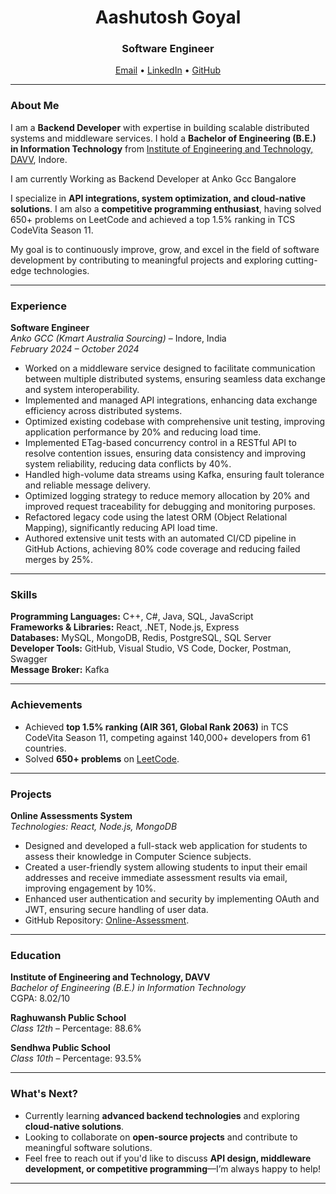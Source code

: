 <p align="center">
  <h1 align="center">Aashutosh Goyal</h1>
  <h3 align="center">Software Engineer</h3>
  <p align="center">
    <a href="mailto:aashutosh89660@gmail.com">Email</a> • 
    <a href="https://www.linkedin.com/in/aashutosh-goyal-91942a1ba/" target="_blank">LinkedIn</a> • 
    <a href="https://github.com/Aashutosh1512" target="_blank">GitHub</a>
  </p>
</p>

---

### **About Me**
I am a **Backend Developer** with expertise in building scalable distributed systems and middleware services. I hold a **Bachelor of Engineering (B.E.) in Information Technology** from [Institute of Engineering and Technology, DAVV](https://www.ietdavv.edu.in/), Indore. 

I am currently Working as Backend Developer at Anko Gcc Bangalore 

I specialize in **API integrations, system optimization, and cloud-native solutions**. I am also a **competitive programming enthusiast**, having solved 650+ problems on LeetCode and achieved a top 1.5% ranking in TCS CodeVita Season 11.  

My goal is to continuously improve, grow, and excel in the field of software development by contributing to meaningful projects and exploring cutting-edge technologies.

---

### **Experience**

**Software Engineer**  
*Anko GCC (Kmart Australia Sourcing)* – Indore, India  
*February 2024 – October 2024*
- Worked on a middleware service designed to facilitate communication between multiple distributed systems, ensuring seamless data exchange and system interoperability.
- Implemented and managed API integrations, enhancing data exchange efficiency across distributed systems.
- Optimized existing codebase with comprehensive unit testing, improving application performance by 20% and reducing load time.
- Implemented ETag-based concurrency control in a RESTful API to resolve contention issues, ensuring data consistency and improving system reliability, reducing data conflicts by 40%.
- Handled high-volume data streams using Kafka, ensuring fault tolerance and reliable message delivery.
- Optimized logging strategy to reduce memory allocation by 20% and improved request traceability for debugging and monitoring purposes.
- Refactored legacy code using the latest ORM (Object Relational Mapping), significantly reducing API load time.
- Authored extensive unit tests with an automated CI/CD pipeline in GitHub Actions, achieving 80% code coverage and reducing failed merges by 25%.

---

### **Skills**

**Programming Languages:** C++, C#, Java, SQL, JavaScript  
**Frameworks & Libraries:** React, .NET, Node.js, Express  
**Databases:** MySQL, MongoDB, Redis, PostgreSQL, SQL Server  
**Developer Tools:** GitHub, Visual Studio, VS Code, Docker, Postman, Swagger  
**Message Broker:** Kafka  

---

### **Achievements**
- Achieved **top 1.5% ranking (AIR 361, Global Rank 2063)** in TCS CodeVita Season 11, competing against 140,000+ developers from 61 countries.
- Solved **650+ problems** on [LeetCode](https://leetcode.com/Aashutosh1512).

---

### **Projects**

**Online Assessments System**  
*Technologies: React, Node.js, MongoDB*  
- Designed and developed a full-stack web application for students to assess their knowledge in Computer Science subjects.
- Created a user-friendly system allowing students to input their email addresses and receive immediate assessment results via email, improving engagement by 10%.
- Enhanced user authentication and security by implementing OAuth and JWT, ensuring secure handling of user data.
- GitHub Repository: [Online-Assessment](https://github.com/Online-Assessment).

---

### **Education**

**Institute of Engineering and Technology, DAVV**  
*Bachelor of Engineering (B.E.) in Information Technology*  
CGPA: 8.02/10  

**Raghuwansh Public School**  
*Class 12th* – Percentage: 88.6%  

**Sendhwa Public School**  
*Class 10th* – Percentage: 93.5%

---

### **What's Next?**
- Currently learning **advanced backend technologies** and exploring **cloud-native solutions**.
- Looking to collaborate on **open-source projects** and contribute to meaningful software solutions.
- Feel free to reach out if you'd like to discuss **API design, middleware development, or competitive programming**—I’m always happy to help!

---
